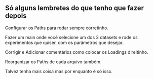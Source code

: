 ## Só alguns lembretes do que tenho que fazer depois

Configurar os Paths para rodar sempre corretinho.

Fazer um main onde você selecione um dos 3 datasets e rode os experimentos que quiser, com os parâmetros que desejar.

Corrigir e Adicionar comentários como colocar os Loadings direitinho.

Reorganizar os Paths de cada arquivo também.

Talvez tenha mais coisa mas por enquanto é só isso.

